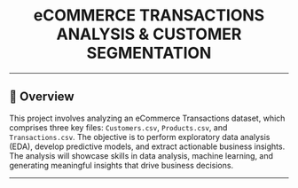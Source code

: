 <p align="center"><h1 align="center">eCOMMERCE TRANSACTIONS ANALYSIS & CUSTOMER SEGMENTATION</h1></p>
<p align="center">
</p>

---

## 📍 Overview

This project involves analyzing an eCommerce Transactions dataset, which comprises three key files: `Customers.csv`, `Products.csv`, and `Transactions.csv`. The objective is to perform exploratory data analysis (EDA), develop predictive models, and extract actionable business insights. The analysis will showcase skills in data analysis, machine learning, and generating meaningful insights that drive business decisions.

---